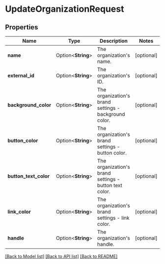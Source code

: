 # UpdateOrganizationRequest

## Properties

Name | Type | Description | Notes
------------ | ------------- | ------------- | -------------
**name** | Option<**String**> | The organization's name. | [optional]
**external_id** | Option<**String**> | The organization's ID. | [optional]
**background_color** | Option<**String**> | The organization's brand settings - background color. | [optional]
**button_color** | Option<**String**> | The organization's brand settings - button color. | [optional]
**button_text_color** | Option<**String**> | The organization's brand settings - button text color. | [optional]
**link_color** | Option<**String**> | The organization's brand settings - link color. | [optional]
**handle** | Option<**String**> | The organization's handle. | [optional]

[[Back to Model list]](../README.md#documentation-for-models) [[Back to API list]](../README.md#documentation-for-api-endpoints) [[Back to README]](../README.md)


